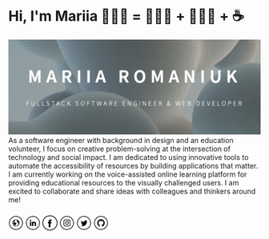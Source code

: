 # Hi, I'm Mariia 👩🏻‍💻 = 👩🏻‍🎨 + 👩🏻‍🔧 + ☕

<img src="https://github.com/mariiaromaniuk/mariiaromaniuk/blob/master/banner.png" alt="">
As a software engineer with background in design and an education volunteer, I focus on creative problem-solving at the intersection of technology and social impact. I am dedicated to using innovative tools to automate the accessibility of resources by building applications that matter. I am currently working on the voice-assisted online learning platform for providing educational resources to the visually challenged users. I am excited to collaborate and share ideas with colleagues and thinkers around me!

###

<a href="https://mariiaromaniuk.github.io" target="_blank"><img src="https://github.com/mariiaromaniuk/mariiaromaniuk/blob/master/www.png" alt="Website" width="30"></a>
<a href="https://www.linkedin.com/in/mariiaromaniuk/" target="_blank"><img src="https://github.com/mariiaromaniuk/mariiaromaniuk/blob/master/in.png" alt="LinkedIn" width="30"></a>
<a href="https://www.facebook.com/m.romaniiuk/" target="_blank"><img src="https://github.com/mariiaromaniuk/mariiaromaniuk/blob/master/fb.png" alt="Facebook" width="30"></a>
<a href="https://www.instagram.com/masha_zhukova/" target="_blank"><img src="https://github.com/mariiaromaniuk/mariiaromaniuk/blob/master/ig.png" alt="Instagram" width="30"></a>
<a href="https://twitter.com/mariiaromaniuk" target="_blank"><img src="https://github.com/mariiaromaniuk/mariiaromaniuk/blob/master/tw.png" alt="Twitter" width="30"></a>
<a href="https://github.com/mariiaromaniuk" target="_blank"><img src="https://github.com/mariiaromaniuk/mariiaromaniuk/blob/master/git.png" alt="GitHub" width="30"></a>
